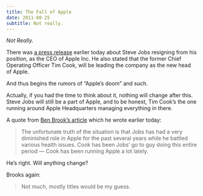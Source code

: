 ```yaml
---
title: The Fall of Apple
date: 2011-08-25
subtitle: Not really.
---
```


_Not Really._

There was [a press release](http://www.apple.com/pr/library/2011/08/24Letter-from-Steve-Jobs.html) earlier today about Steve Jobs resigning from his position, as the CEO of Apple Inc. He also stated that the former Chief Operating Officer Tim Cook, will be leading the company as the new head of Apple.

And thus begins the rumors of “Apple’s doom” and such.

Actually, if you had the time to think about it, nothing will change after this. Steve Jobs will still be a part of Apple, and to be honest, Tim Cook’s the one running around Apple Headquarters managing everything in there.

A quote from [Ben Brook’s article](https://brooksreview.net/2011/08/chairman/) which he wrote earlier today:

> The unfortunate truth of the situation is that Jobs has had a very diminished role in Apple for the past several years while he battled various health issues. Cook has been Jobs’ go to guy doing this entire period — Cook has been running Apple a lot lately.

He’s right. Will anything change?

Brooks again:

> Not much, mostly titles would be my guess.